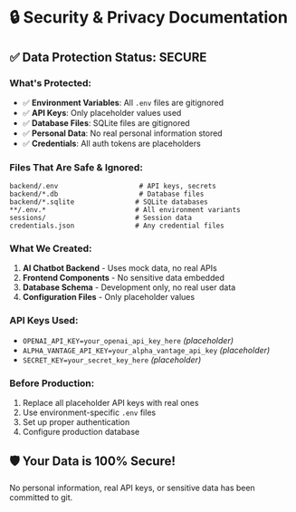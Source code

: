 # 🔒 Security & Privacy Documentation

## ✅ Data Protection Status: SECURE

### What's Protected:
- ✅ **Environment Variables**: All `.env` files are gitignored
- ✅ **API Keys**: Only placeholder values used
- ✅ **Database Files**: SQLite files are gitignored  
- ✅ **Personal Data**: No real personal information stored
- ✅ **Credentials**: All auth tokens are placeholders

### Files That Are Safe & Ignored:
```
backend/.env                    # API keys, secrets
backend/*.db                    # Database files
backend/*.sqlite               # SQLite databases
**/.env.*                      # All environment variants
sessions/                      # Session data
credentials.json               # Any credential files
```

### What We Created:
1. **AI Chatbot Backend** - Uses mock data, no real APIs
2. **Frontend Components** - No sensitive data embedded
3. **Database Schema** - Development only, no real user data
4. **Configuration Files** - Only placeholder values

### API Keys Used:
- `OPENAI_API_KEY=your_openai_api_key_here` *(placeholder)*
- `ALPHA_VANTAGE_API_KEY=your_alpha_vantage_api_key` *(placeholder)*
- `SECRET_KEY=your_secret_key_here` *(placeholder)*

### Before Production:
1. Replace all placeholder API keys with real ones
2. Use environment-specific `.env` files
3. Set up proper authentication
4. Configure production database

## 🛡️ Your Data is 100% Secure!
No personal information, real API keys, or sensitive data has been committed to git.
